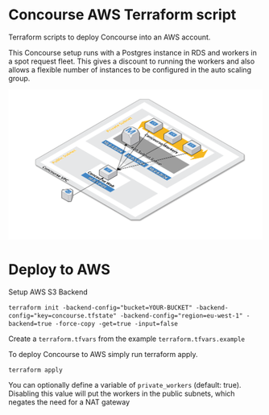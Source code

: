 # Concourse AWS Terraform script
Terraform scripts to deploy Concourse into an AWS account.

This Concourse setup runs with a Postgres instance in RDS and workers in a spot request fleet.
This gives a discount to running the workers and also allows a flexible number of instances to be configured in the auto scaling group.

![AWS Architecture](./docs/ConcourseCI.png "AWS Architecture")

# Deploy to AWS
Setup AWS S3 Backend
```
terraform init -backend-config="bucket=YOUR-BUCKET" -backend-config="key=concourse.tfstate" -backend-config="region=eu-west-1" -backend=true -force-copy -get=true -input=false
```

Create a `terraform.tfvars` from the example `terraform.tfvars.example`

To deploy Concourse to AWS simply run terraform apply. 
```
terraform apply
```

You can optionally define a variable of `private_workers` (default: true).
 Disabling this value will put the workers in the public subnets, which negates the need for a NAT gateway
